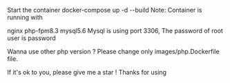 Start the container
docker-compose up -d --build
Note: Container is running with

nginx
php-fpm8.3
mysql5.6
Mysql is using port 3306, The password of root user is password

Wanna use other php version ? Please change only images/php.Dockerfile file.

If it's ok to you, please give me a star ! Thanks for using
